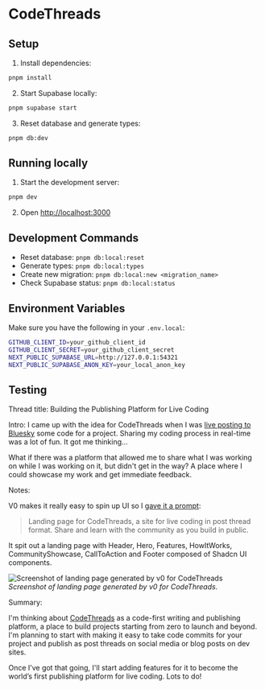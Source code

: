 # CodeThreads

## Setup

1. Install dependencies:
```bash
pnpm install
```

2. Start Supabase locally:
```bash
pnpm supabase start
```

3. Reset database and generate types:
```bash
pnpm db:dev
```

## Running locally

1. Start the development server:
```bash
pnpm dev
```

2. Open [http://localhost:3000](http://localhost:3000)

## Development Commands

- Reset database: `pnpm db:local:reset`
- Generate types: `pnpm db:local:types`
- Create new migration: `pnpm db:local:new <migration_name>`
- Check Supabase status: `pnpm db:local:status`

## Environment Variables

Make sure you have the following in your `.env.local`:
```bash
GITHUB_CLIENT_ID=your_github_client_id
GITHUB_CLIENT_SECRET=your_github_client_secret
NEXT_PUBLIC_SUPABASE_URL=http://127.0.0.1:54321
NEXT_PUBLIC_SUPABASE_ANON_KEY=your_local_anon_key
```

## Testing

Thread title:
Building the Publishing Platform for Live Coding

Intro:
I came up with the idea for CodeThreads when I was [live posting to Bluesky](https://bsky.app/profile/johnnybuilds.bsky.social/post/3lct4orsaqc25) some code for a project. Sharing my coding process in real-time was a lot of fun. It got me thinking...

What if there was a platform that allowed me to share what I was working on while I was working on it, but didn't get in the way? A place where I could showcase my work and get immediate feedback. 

Notes:

V0 makes it really easy to spin up UI so I [gave it a prompt](https://v0.dev/chat/OMHzSZls86A?b=b_kYHGhXeupDf):

> Landing page for CodeThreads, a site for live coding in post thread format. Share and learn with the community as you build in public.

It spit out a landing page with Header, Hero, Features, HowItWorks, CommunityShowcase, CallToAction and Footer composed of Shadcn UI components.

![Screenshot of landing page generated by v0 for CodeThreads](https://codethreads.s3.us-east-2.amazonaws.com/thread-images/johnnybuilds/1735506232804.png)
*Screenshot of landing page generated by v0 for CodeThreads*.

Summary:

I'm thinking about [CodeThreads](https://codethreads.live) as a code-first writing and publishing platform, a place to build projects starting from zero to launch and beyond. I'm planning to start with making it easy to take code commits for your project and publish as post threads on social media or blog posts on dev sites.

Once I’ve got that going, I'll start adding features for it to become the world’s first publishing platform for live coding. Lots to do!